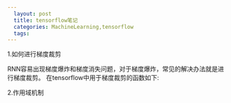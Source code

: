 ```yaml
---
  layout: post
  title: tensorflow笔记
  categories: MachineLearning,tensorflow
  tags:
---
```


1.如何进行梯度裁剪

RNN容易出现梯度爆炸和梯度消失问题，对于梯度爆炸，常见的解决办法就是进行梯度裁剪。
在tensorflow中用于梯度裁剪的函数如下:



2.作用域机制
